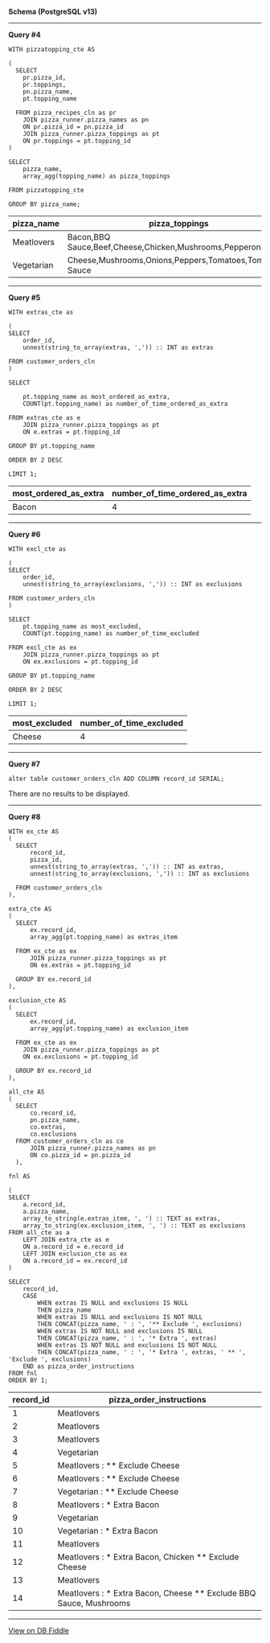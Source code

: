 **Schema (PostgreSQL v13)**

---
**Query #4**

    WITH pizzatopping_cte AS
    
    (
      SELECT
      	pr.pizza_id,
      	pr.toppings,
      	pn.pizza_name,
      	pt.topping_name
      
      FROM pizza_recipes_cln as pr
      	JOIN pizza_runner.pizza_names as pn
      	ON pr.pizza_id = pn.pizza_id
      	JOIN pizza_runner.pizza_toppings as pt
      	ON pr.toppings = pt.topping_id
    )
    
    SELECT
    	pizza_name,
        array_agg(topping_name) as pizza_toppings
        
    FROM pizzatopping_cte
    
    GROUP BY pizza_name;

| pizza_name | pizza_toppings                                                 |
| ---------- | -------------------------------------------------------------- |
| Meatlovers | Bacon,BBQ Sauce,Beef,Cheese,Chicken,Mushrooms,Pepperoni,Salami |
| Vegetarian | Cheese,Mushrooms,Onions,Peppers,Tomatoes,Tomato Sauce          |

---
**Query #5**

    WITH extras_cte as
    
    (
    SELECT
    	order_id,
        unnest(string_to_array(extras, ',')) :: INT as extras
      	
    FROM customer_orders_cln 
    )
    
    SELECT
    	
        pt.topping_name as most_ordered_as_extra,
        COUNT(pt.topping_name) as number_of_time_ordered_as_extra
        
    FROM extras_cte as e
        JOIN pizza_runner.pizza_toppings as pt
        ON e.extras = pt.topping_id
        
    GROUP BY pt.topping_name
    
    ORDER BY 2 DESC
    
    LIMIT 1;

| most_ordered_as_extra | number_of_time_ordered_as_extra |
| --------------------- | ------------------------------- |
| Bacon                 | 4                               |

---
**Query #6**

    WITH excl_cte as
    
    (
    SELECT
    	order_id,
        unnest(string_to_array(exclusions, ',')) :: INT as exclusions
      	
    FROM customer_orders_cln 
    )
    
    SELECT
        pt.topping_name as most_excluded,
        COUNT(pt.topping_name) as number_of_time_excluded
        
    FROM excl_cte as ex
        JOIN pizza_runner.pizza_toppings as pt
        ON ex.exclusions = pt.topping_id
        
    GROUP BY pt.topping_name
    
    ORDER BY 2 DESC
    
    LIMIT 1;

| most_excluded | number_of_time_excluded |
| ------------- | ----------------------- |
| Cheese        | 4                       |

---
**Query #7**

    alter table customer_orders_cln ADD COLUMN record_id SERIAL;

There are no results to be displayed.

---
**Query #8**

    WITH ex_cte AS
    (
      SELECT 
          record_id,
          pizza_id,
          unnest(string_to_array(extras, ',')) :: INT as extras,
          unnest(string_to_array(exclusions, ',')) :: INT as exclusions
    
      FROM customer_orders_cln 
    ),
    
    extra_cte AS
    (
      SELECT
          ex.record_id,
          array_agg(pt.topping_name) as extras_item
      
      FROM ex_cte as ex
          JOIN pizza_runner.pizza_toppings as pt
          ON ex.extras = pt.topping_id
      
      GROUP BY ex.record_id
    ),
    
    exclusion_cte AS
    (
      SELECT
          ex.record_id,
          array_agg(pt.topping_name) as exclusion_item
      
      FROM ex_cte as ex
        JOIN pizza_runner.pizza_toppings as pt
        ON ex.exclusions = pt.topping_id
      
      GROUP BY ex.record_id
    ),
    
    all_cte AS
    (
      SELECT 
          co.record_id,
          pn.pizza_name,
          co.extras,
          co.exclusions
      FROM customer_orders_cln as co
          JOIN pizza_runner.pizza_names as pn
          ON co.pizza_id = pn.pizza_id
      ),
      
    fnl AS 
    
    (
    SELECT 
    	a.record_id,
        a.pizza_name,
        array_to_string(e.extras_item, ', ') :: TEXT as extras,
        array_to_string(ex.exclusion_item, ', ') :: TEXT as exclusions
    FROM all_cte as a 
    	LEFT JOIN extra_cte as e
        ON a.record_id = e.record_id
        LEFT JOIN exclusion_cte as ex
        ON a.record_id = ex.record_id
    )
    
    SELECT
    	record_id,
        CASE
        	WHEN extras IS NULL and exclusions IS NULL
            THEN pizza_name
            WHEN extras IS NULL and exclusions IS NOT NULL
            THEN CONCAT(pizza_name, ' : ', '** Exclude ', exclusions)
            WHEN extras IS NOT NULL and exclusions IS NULL
            THEN CONCAT(pizza_name, ' : ', '* Extra ', extras)
            WHEN extras IS NOT NULL and exclusions IS NOT NULL
            THEN CONCAT(pizza_name, ' : ', '* Extra ', extras, ' ** ', 'Exclude ', exclusions)
        END as pizza_order_instructions
    FROM fnl
    ORDER BY 1;

| record_id | pizza_order_instructions                                           |
| --------- | ------------------------------------------------------------------ |
| 1         | Meatlovers                                                         |
| 2         | Meatlovers                                                         |
| 3         | Meatlovers                                                         |
| 4         | Vegetarian                                                         |
| 5         | Meatlovers : ** Exclude Cheese                                     |
| 6         | Meatlovers : ** Exclude Cheese                                     |
| 7         | Vegetarian : ** Exclude Cheese                                     |
| 8         | Meatlovers : * Extra Bacon                                         |
| 9         | Vegetarian                                                         |
| 10        | Vegetarian : * Extra Bacon                                         |
| 11        | Meatlovers                                                         |
| 12        | Meatlovers : * Extra Bacon, Chicken ** Exclude Cheese              |
| 13        | Meatlovers                                                         |
| 14        | Meatlovers : * Extra Bacon, Cheese ** Exclude BBQ Sauce, Mushrooms |

---

[View on DB Fiddle](https://www.db-fiddle.com/f/7VcQKQwsS3CTkGRFG7vu98/65)
